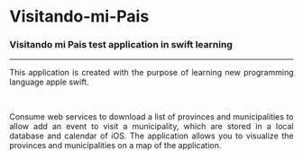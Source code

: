 # Visitando-mi-Pais
<h3>Visitando mi Pais test application in swift learning</h3>
<hr>
<p align="justify" >This application is created with the purpose of learning new programming language apple swift.</p><br>
<p align="justify" >Consume web services to download a list of provinces and municipalities to allow add an event to visit a municipality, which are stored in a local database and calendar of iOS. The application allows you to visualize the provinces and municipalities on a map of the application.</p>
